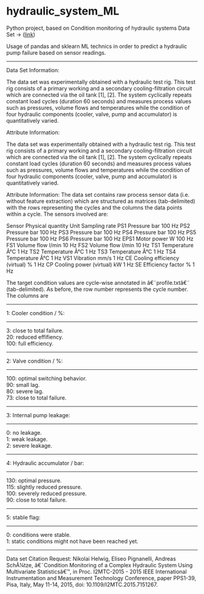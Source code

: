 # hydraulic_system_ML

Python project, based on Condition monitoring of hydraulic systems Data Set -> ([link](https://archive.ics.uci.edu/ml/datasets/Condition+monitoring+of+hydraulic+systems))

Usage of pandas and sklearn ML technics in order to predict a hydraulic pump failure based on sensor readings.


------------------------------------------------------------------------------------------------------------------------------------------------------

Data Set Information:

The data set was experimentally obtained with a hydraulic test rig. This test rig consists of a primary working
and a secondary cooling-filtration circuit which are connected via the oil tank [1], [2]. The system cyclically
repeats constant load cycles (duration 60 seconds) and measures process values such as pressures, volume flows
and temperatures while the condition of four hydraulic components (cooler, valve, pump and accumulator) is
quantitatively varied.


Attribute Information:

The data set was experimentally obtained with a hydraulic test rig. This test rig consists of a primary working
and a secondary cooling-filtration circuit which are connected via the oil tank [1], [2]. The system cyclically
repeats constant load cycles (duration 60 seconds) and measures process values such as pressures, volume flows
and temperatures while the condition of four hydraulic components (cooler, valve, pump and accumulator) is
quantitatively varied.

Attribute Information:
The data set contains raw process sensor data (i.e. without feature extraction) which are structured as matrices 
(tab-delimited) with the rows representing the cycles and the columns the data points within a cycle. The sensors
involved are:

Sensor Physical quantity Unit Sampling rate
PS1 Pressure bar 100 Hz
PS2 Pressure bar 100 Hz
PS3 Pressure bar 100 Hz
PS4 Pressure bar 100 Hz
PS5 Pressure bar 100 Hz
PS6 Pressure bar 100 Hz
EPS1 Motor power W 100 Hz
FS1 Volume flow l/min 10 Hz
FS2 Volume flow l/min 10 Hz
TS1 Temperature Â°C 1 Hz
TS2 Temperature Â°C 1 Hz
TS3 Temperature Â°C 1 Hz
TS4 Temperature Â°C 1 Hz
VS1 Vibration mm/s 1 Hz
CE Cooling efficiency (virtual) % 1 Hz
CP Cooling power (virtual) kW 1 Hz
SE Efficiency factor % 1 Hz

The target condition values are cycle-wise annotated in â€˜profile.txtâ€˜ (tab-delimited). As before, the row
number represents the cycle number. The columns are


---


1: Cooler condition / %:


---


3: close to total failure.  
20: reduced effifiency.  
100: full efficiency.  


---


2: Valve condition / %:


---


100: optimal switching behavior.  
90: small lag.  
80: severe lag.  
73: close to total failure.  


---


3: Internal pump leakage:


---


0: no leakage.  
1: weak leakage.  
2: severe leakage.  


---


4: Hydraulic accumulator / bar:


---


130: optimal pressure.  
115: slightly reduced pressure.  
100: severely reduced pressure.  
90: close to total failure.  


---


5: stable flag:


---


0: conditions were stable.  
1: static conditions might not have been reached yet.  


---


Data set Citation Request:
Nikolai Helwig, 
Eliseo Pignanelli, 
Andreas SchÃ¼tze, 
â€˜Condition Monitoring of a Complex Hydraulic System Using Multivariate Statisticsâ€™, 
in Proc. I2MTC-2015 - 2015 IEEE International Instrumentation and Measurement Technology Conference, 
paper PPS1-39, Pisa, Italy, May 11-14, 2015, doi: 10.1109/I2MTC.2015.7151267.
